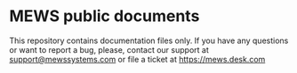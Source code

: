 # MEWS public documents

This repository contains documentation files only. If you have any questions or want to report a bug, please, contact our support at support@mewssystems.com or file a ticket at https://mews.desk.com

